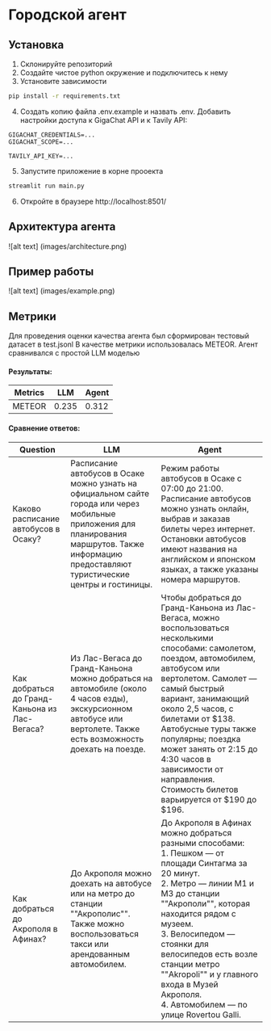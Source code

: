 # Городской агент

## Установка
1. Склонируйте репозиторий
2. Создайте чистое python окружение и подключитесь к нему
3. Установите зависимости
```bash
pip install -r requirements.txt
```

4. Создать копию файла .env.example и назвать .env. Добавить настройки доступа к GigaChat API и к Tavily API:
```
GIGACHAT_CREDENTIALS=...
GIGACHAT_SCOPE=...

TAVILY_API_KEY=...
```

5. Запустите приложение в корне прооекта
```bash
streamlit run main.py
```
6. Откройте в браузере http://localhost:8501/

## Архитектура агента
![alt text] (images/architecture.png)

## Пример работы
![alt text] (images/example.png)

## Метрики
Для проведения оценки качества агента был сформирован тестовый датасет в test.jsonl
В качестве метрики использовалась METEOR. Агент сравнивался с проcтой LLM моделью
#### Результаты:
| Metrics  | LLM | Agent |
| ------------- | ------------- | ------------- |
| METEOR  | 0.235  | 0.312 |

#### Сравнение ответов:

| Question | LLM  | Agent |
| ------------- | ------------- | ------------- |
| Каково расписание автобусов в Осаку?  | Расписание автобусов в Осаке можно узнать на официальном сайте города или через мобильные приложения для планирования маршрутов. Также информацию предоставляют туристические центры и гостиницы.  | Режим работы автобусов в Осаке с 07:00 до 21:00. Расписание автобусов можно узнать онлайн, выбрав и заказав билеты через интернет. Остановки автобусов имеют названия на английском и японском языках, а также указаны номера маршрутов.  |
| Как добраться до Гранд-Каньона из Лас-Вегаса?  | Из Лас-Вегаса до Гранд-Каньона можно добраться на автомобиле (около 4 часов езды), экскурсионном автобусе или вертолете. Также есть возможность доехать на поезде.  | Чтобы добраться до Гранд-Каньона из Лас-Вегаса, можно воспользоваться несколькими способами: самолетом, поездом, автомобилем, автобусом или вертолетом. Самолет — самый быстрый вариант, занимающий около 2,5 часов, с билетами от \$138. Автобусные туры также популярны; поездка может занять от 2:15 до 4:30 часов в зависимости от направления. Стоимость билетов варьируется от \$190 до \$196.  |
| Как добраться до Акрополя в Афинах?  | До Акрополя можно доехать на автобусе или на метро до станции ""Акрополис"". Также можно воспользоваться такси или арендованным автомобилем.  | До Акрополя в Афинах можно добраться разными способами: <br> 1. Пешком — от площади Синтагма за 20 минут.<br> 2. Метро — линии M1 и M3 до станции ""Акрополи"", которая находится рядом с музеем. <br> 3. Велосипедом — стоянки для велосипедов есть возле станции метро ""Akropoli"" и у главного входа в Музей Акрополя. <br> 4. Автомобилем — по улице Rovertou Galli.  |